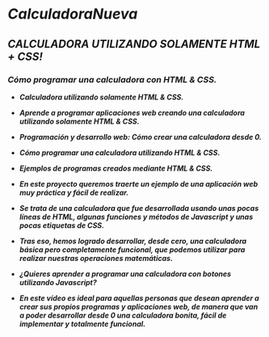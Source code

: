# **_CalculadoraNueva_**

## **_CALCULADORA UTILIZANDO SOLAMENTE HTML + CSS!_**

### **_Cómo programar una calculadora con HTML & CSS._**

- **_Calculadora utilizando solamente HTML & CSS._**
  
- **_Aprende a programar aplicaciones web creando una calculadora utilizando solamente HTML & CSS._**

- **_Programación y desarrollo web: Cómo crear una calculadora desde 0._**

- **_Cómo programar una calculadora utilizando HTML & CSS._**

- **_Ejemplos de programas creados mediante HTML & CSS._**

- **_En este proyecto queremos traerte un ejemplo de una aplicación web muy práctica y fácil de realizar._**

- **_Se trata de una calculadora que fue desarrollada usando unas pocas líneas de HTML, algunas funciones y métodos de Javascript y unas pocas etiquetas de CSS._**

- **_Tras eso, hemos logrado desarrollar, desde cero, una calculadora básica pero completamente funcional, que podemos utilizar para realizar nuestras operaciones matemáticas._**

- **_¿Quieres aprender a programar una calculadora con botones utilizando Javascript?_**

- **_En este vídeo es ideal para aquellas personas que desean aprender a crear sus propios programas y aplicaciones web, de manera que van a poder desarrollar desde 0 una calculadora bonita, fácil de implementar y totalmente funcional._**
